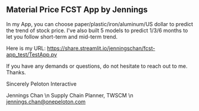## Material Price FCST App by Jennings

In my App, you can choose paper/plastic/iron/aluminum/US dollar to predict the trend of stock price.
I've also built 5 models to predict 1/3/6 months to let you follow short-term and mid-term trend.

Here is my URL:
https://share.streamlit.io/jenningschan/fcst-app_test/TestApp.py

If you have any demands or questions, do not hesitate to reach out to me. Thanks.














Sincerely 
Peloton Interactive

Jennings Chan \n
Supply Chain Planner, TWSCM \n
jennings.chan@onepeloton.com
